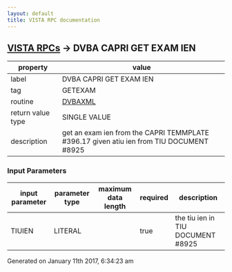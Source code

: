 ```yaml
---
layout: default
title: VISTA RPC documentation
---
```




## [VISTA RPCs](TableOfContent.md) &#8594; DVBA CAPRI GET EXAM IEN 

 property | value 
--- | --- 
 label | DVBA CAPRI GET EXAM IEN
 tag | GETEXAM
 routine | [DVBAXML](http://code.osehra.org/dox/Routine_DVBAXML_source.html)
 return value type | SINGLE VALUE
 description | get an exam ien from the CAPRI TEMMPLATE #396.17 given atiu ien from TIU DOCUMENT #8925

### Input Parameters

| input parameter | parameter type | maximum data length | required | description | 
| --- | --- | --- | --- | --- | 
| TIUIEN | LITERAL |  | true | the tiu ien in TIU DOCUMENT #8925 | 




Generated on January 11th 2017, 6:34:23 am